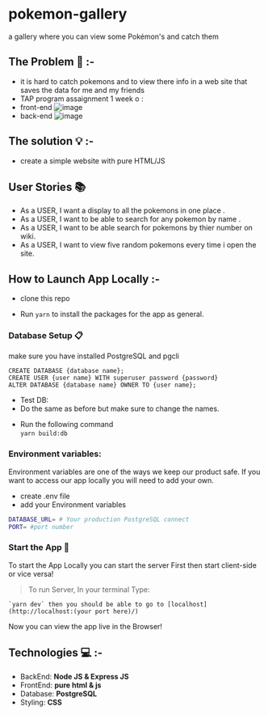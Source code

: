 # pokemon-gallery

a gallery where you can view some Pokémon's and catch them 

## **The Problem** :no_entry_sign: :-

- it is hard to catch pokemons and to view there info in a web site that saves the data for me and my friends 
- TAP program assaignment 1 week o :
- front-end
![image](https://user-images.githubusercontent.com/37113946/124356359-4fbf5180-dc1e-11eb-9440-27c1d5523f14.png)
- back-end
![image](https://user-images.githubusercontent.com/37113946/124356535-294de600-dc1f-11eb-8ff8-5c018150ce45.png)

## **The solution** :bulb: :-

- create a simple website with pure HTML/JS 

## **User Stories**  :books: 

- As a USER, I want a display to all the pokemons in one place .
- As a USER, I want to be able to search for any pokemon by name .
- As a USER, I want to be able search for pokemons by thier number on wiki.
- As a USER, I want to view five random pokemons every time i open the site.

## **How to Launch App Locally** :-

*  clone this repo

*  Run `yarn` to install the packages for the app as general.

### Database Setup  :clipboard:

make sure you have installed PostgreSQL and pgcli 

```sql=
CREATE DATABASE {database name};
CREATE USER {user name} WITH superuser password {password}
ALTER DATABASE {database name} OWNER TO {user name};
```
- Test DB:
- Do the same as before but make sure to change the names.

* Run the following command  
`yarn build:db`

### **Environment variables:**
Environment variables are one of the ways we keep our product safe. If you want to access our app locally you will need to add your own.
- create .env file
- add your Environment variables
```sh
DATABASE_URL= # Your production PostgreSQL connect
PORT= #port number
```

### Start the App :electric_plug:

To start the App Locally you can start the server First then start client-side or vice versa!
> To run Server, In your terminal Type: 

    `yarn dev` then you should be able to go to [localhost](http://localhost:(your port here)/) 


Now you can view the app live in the Browser!

## **Technologies** :computer: :-

- BackEnd: **Node JS & Express JS**
- FrontEnd: **pure html & js**
- Database: **PostgreSQL**
- Styling: **CSS**
